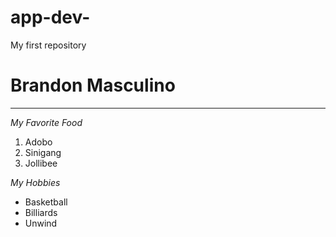 # app-dev-
My first repository 
# Brandon Masculino

---------------------
*My Favorite Food*
1. Adobo
2. Sinigang
3. Jollibee

*My Hobbies*
- Basketball
- Billiards
- Unwind
